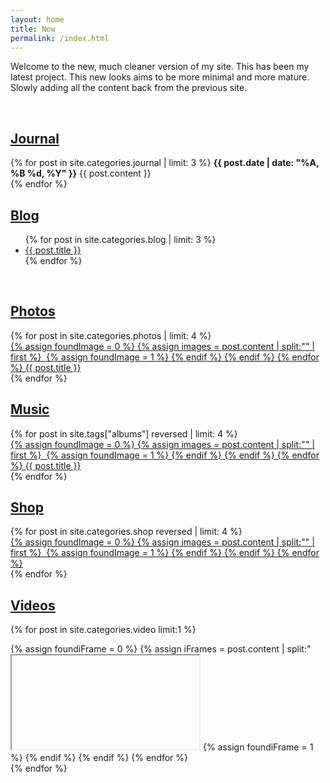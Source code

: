 ```yaml
---
layout: home
title: Now
permalink: /index.html
---
```


Welcome to the new, much cleaner version of my site. This has been my latest project. This new looks aims to be more minimal and more mature. Slowly adding all the content back from the previous site.

<br>

## [Journal](/journal)
<div class="posts">
  {% for post in site.categories.journal | limit: 3 %}
    <strong><time datetime="{{ post.date | date_to_xmlschema }}" class="post-date">{{ post.date | date: "%A, %B %d, %Y" }}</time></strong>
    {{ post.content }}
    <br>
  {% endfor %}
</div>

## [Blog](/blog)
<div class="posts">
  <ul>
  {% for post in site.categories.blog | limit: 3 %}
    <li><a href="{{ post.url }}">{{ post.title }}</a></li>
  {% endfor %}
    </ul>
</div>
<br>

## [Photos](/photos)
<div class="grid">
  {% for post in site.categories.photos | limit: 4 %}
	  <div class="gridBox">
	  	<a href="{{ post.url }}">
	  	{% assign foundImage = 0 %}
	  	{% assign images = post.content | split:"<img " %}
	  	{% for image in images %}
	    	{% if image contains 'src' %}
	        	{% if foundImage == 0 %}
	            	{% assign html = image | split:"/>" | first %}
	            	<img {{ html }} />
	            	{% assign foundImage = 1 %}
	        	{% endif %}
	    	{% endif %}
	  	{% endfor %}
	  	<span class="boxText">{{ post.title }}</span></a>
	  </div>
  {% endfor %}
</div>

## [Music](/music)
<div class="grid">
  {% for post in site.tags["albums"] reversed | limit: 4 %}
	  <div class="gridBox">
	  	<a href="{{ post.url }}">
	  	{% assign foundImage = 0 %}
	  	{% assign images = post.content | split:"<img " %}
	  	{% for image in images %}
	    	{% if image contains 'src' %}
	        	{% if foundImage == 0 %}
	            	{% assign html = image | split:"/>" | first %}
	            	<img {{ html }} />
	            	{% assign foundImage = 1 %}
	        	{% endif %}
	    	{% endif %}
	  	{% endfor %}
	  	<span class="boxText">{{ post.title }}</span></a>
	  </div>
  {% endfor %}
</div>

## [Shop](/shop)
<div class="grid">
  {% for post in site.categories.shop reversed | limit: 4 %}
	  <div class="gridBox">
	  	<a href="{{ post.url }}">
	  	{% assign foundImage = 0 %}
	  	{% assign images = post.content | split:"<img " %}
	  	{% for image in images %}
	    	{% if image contains 'src' %}
	        	{% if foundImage == 0 %}
	            	{% assign html = image | split:"/>" | first %}
	            	<img {{ html }} />
	            	{% assign foundImage = 1 %}
	        	{% endif %}
	    	{% endif %}
	  	{% endfor %}
	  	</a>
	  </div>
  {% endfor %}
</div>

## [Videos](/videos)
{% for post in site.categories.video limit:1 %}
  <div class="video">
  	{% assign foundiFrame = 0 %}
	{% assign iFrames = post.content | split:"<iframe " %}
	{% for iFrame in iFrames %}
		{% if iFrame contains 'src' %}
			{% if foundiFrame == 0 %}
				{% assign html = iFrame | split:">" | first %}
				<iframe {{ html }}></iframe>
				{% assign foundiFrame = 1 %}
			{% endif %}
		{% endif %}
	{% endfor %}
  </div>
{% endfor %}
